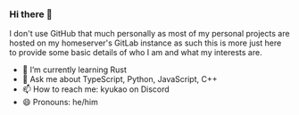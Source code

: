 ### Hi there 👋

I don't use GitHub that much personally as most of my personal projects are hosted on my homeserver's GitLab instance as such this is more just here to provide some basic details of who I am and what my interests are.

- 🌱 I’m currently learning Rust
- 💬 Ask me about TypeScript, Python, JavaScript, C++
- 📫 How to reach me: kyukao on Discord
- 😄 Pronouns: he/him
